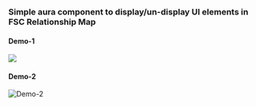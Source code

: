 ### Simple aura component to display/un-display UI elements in FSC Relationship Map

#### Demo-1
<img src="https://mohan-chinnappan-n2.github.io/2019/fsc-faq/img/fs-ui-config-5.gif"/>

#### Demo-2
![Demo-2](https://mohan-chinnappan-n2.github.io/2019/fsc-faq/img/fs-ui-config-popup.gif)

